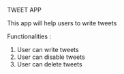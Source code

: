 TWEET APP

This app will help users to write tweets 

Functionalities :
1. User can write tweets
2. User can disable tweets
3. User can delete tweets
